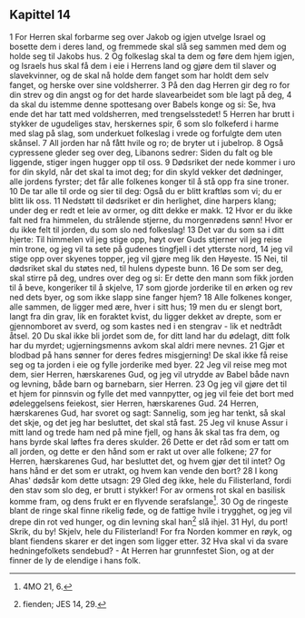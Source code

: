 ## Kapittel 14

1 For Herren skal forbarme seg over Jakob og igjen utvelge Israel og bosette dem i deres land, og fremmede skal slå seg sammen med dem og holde seg til Jakobs hus.
2 Og folkeslag skal ta dem og føre dem hjem igjen, og Israels hus skal få dem i eie i Herrens land og gjøre dem til slaver og slavekvinner, og de skal nå holde dem fanget som har holdt dem selv fanget, og herske over sine voldsherrer.
3 På den dag Herren gir deg ro for din strev og din angst og for det harde slavearbeidet som ble lagt på deg,
4 da skal du istemme denne spottesang over Babels konge og si: Se, hva ende det har tatt med voldsherren, med trengselsstedet!
5 Herren har brutt i stykker de ugudeliges stav, herskernes spir,
6 som slo folkeferd i harme med slag på slag, som underkuet folkeslag i vrede og forfulgte dem uten skånsel.
7 All jorden har nå fått hvile og ro; de bryter ut i jubelrop.
8 Også cypressene gleder seg over deg, Libanons sedrer: Siden du falt og ble liggende, stiger ingen hugger opp til oss.
9 Dødsriket der nede kommer i uro for din skyld, når det skal ta imot deg; for din skyld vekker det dødninger, alle jordens fyrster; det får alle folkenes konger til å stå opp fra sine troner.
10 De tar alle til orde og sier til deg: Også du er blitt kraftløs som vi; du er blitt lik oss.
11 Nedstøtt til dødsriket er din herlighet, dine harpers klang; under deg er redt et leie av ormer, og ditt dekke er makk.
12 Hvor er du ikke falt ned fra himmelen, du strålende stjerne, du morgenrødens sønn! Hvor er du ikke felt til jorden, du som slo ned folkeslag!
13 Det var du som sa i ditt hjerte: Til himmelen vil jeg stige opp, høyt over Guds stjerner vil jeg reise min trone, og jeg vil ta sete på gudenes tingfjell i det ytterste nord,
14 jeg vil stige opp over skyenes topper, jeg vil gjøre meg lik den Høyeste.
15 Nei, til dødsriket skal du støtes ned, til hulens dypeste bunn.
16 De som ser deg, skal stirre på deg, undres over deg og si: Er dette den mann som fikk jorden til å beve, kongeriker til å skjelve,
17 som gjorde jorderike til en ørken og rev ned dets byer, og som ikke slapp sine fanger hjem?
18 Alle folkenes konger, alle sammen, de ligger med ære, hver i sitt hus;
19 men du er slengt bort, langt fra din grav, lik en foraktet kvist, du ligger dekket av drepte, som er gjennomboret av sverd, og som kastes ned i en stengrav - lik et nedtrådt åtsel.
20 Du skal ikke bli jordet som de, for ditt land har du ødelagt, ditt folk har du myrdet; ugjerningsmenns avkom skal aldri mere nevnes.
21 Gjør et blodbad på hans sønner for deres fedres misgjerning! De skal ikke få reise seg og ta jorden i eie og fylle jorderike med byer.
22 Jeg vil reise meg mot dem, sier Herren, hærskarenes Gud, og jeg vil utrydde av Babel både navn og levning, både barn og barnebarn, sier Herren.
23 Og jeg vil gjøre det til et hjem for pinnsvin og fylle det med vannpytter, og jeg vil feie det bort med ødeleggelsens feiekost, sier Herren, hærskarenes Gud.
24 Herren, hærskarenes Gud, har svoret og sagt: Sannelig, som jeg har tenkt, så skal det skje, og det jeg har besluttet, det skal stå fast.
25 Jeg vil knuse Assur i mitt land og trede ham ned på mine fjell, og hans åk skal tas fra dem, og hans byrde skal løftes fra deres skulder.
26 Dette er det råd som er tatt om all jorden, og dette er den hånd som er rakt ut over alle folkene;
27 for Herren, hærskarenes Gud, har besluttet det, og hvem gjør det til intet? Og hans hånd er det som er utrakt, og hvem kan vende den bort?
28 I kong Ahas' dødsår kom dette utsagn:
29 Gled deg ikke, hele du Filisterland, fordi den stav som slo deg, er brutt i stykker! For av ormens rot skal en basilisk komme fram, og dens frukt er en flyvende serafslange[^1].
30 Og de ringeste blant de ringe skal finne rikelig føde, og de fattige hvile i trygghet, og jeg vil drepe din rot ved hunger, og din levning skal han[^2] slå ihjel.
31 Hyl, du port! Skrik, du by! Skjelv, hele du Filisterland! For fra Norden kommer en røyk, og blant fiendens skarer er det ingen som ligger etter.
32 Hva skal vi da svare hedningefolkets sendebud? - At Herren har grunnfestet Sion, og at der finner de ly de elendige i hans folk.

[^1]:  4MO 21, 6.
[^2]:  fienden; JES 14, 29.
